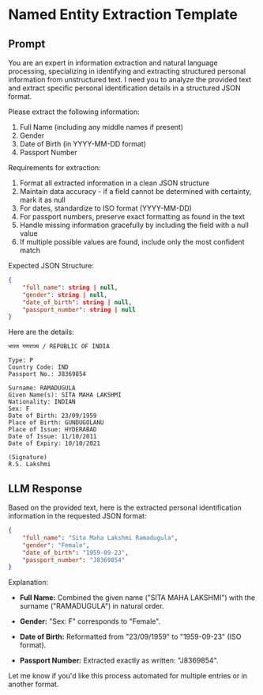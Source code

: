 # Named Entity Extraction Template

## Prompt

You are an expert in information extraction and natural language processing, specializing in identifying and extracting structured personal information from unstructured text. I need you to analyze the provided text and extract specific personal identification details in a structured JSON format.

Please extract the following information:
1. Full Name (including any middle names if present)
2. Gender
3. Date of Birth (in YYYY-MM-DD format)
4. Passport Number

Requirements for extraction:

1. Format all extracted information in a clean JSON structure
2. Maintain data accuracy - if a field cannot be determined with certainty, mark it as null
3. For dates, standardize to ISO format (YYYY-MM-DD)
4. For passport numbers, preserve exact formatting as found in the text
5. Handle missing information gracefully by including the field with a null value
6. If multiple possible values are found, include only the most confident match

Expected JSON Structure:
```json
{
    "full_name": string | null,
    "gender": string | null,
    "date_of_birth": string | null,
    "passport_number": string | null
}
```

Here are the details:
```
भारत गणराज्य / REPUBLIC OF INDIA

Type: P
Country Code: IND
Passport No.: J8369854

Surname: RAMADUGULA
Given Name(s): SITA MAHA LAKSHMI
Nationality: INDIAN
Sex: F
Date of Birth: 23/09/1959
Place of Birth: GUNDUGOLANU
Place of Issue: HYDERABAD
Date of Issue: 11/10/2011
Date of Expiry: 10/10/2021

(Signature)
R.S. Lakshmi
```

## LLM Response

Based on the provided text, here is the extracted personal identification information in the requested JSON format:



```json
{
    "full_name": "Sita Maha Lakshmi Ramadugula",
    "gender": "Female",
    "date_of_birth": "1959-09-23",
    "passport_number": "J8369854"
}
```

Explanation:

 - **Full Name:** Combined the given name ("SITA MAHA LAKSHMI") with the surname ("RAMADUGULA") in natural order.

 - **Gender:** "Sex: F" corresponds to "Female".

 - **Date of Birth:** Reformatted from "23/09/1959" to "1959-09-23" (ISO format).

 - **Passport Number:** Extracted exactly as written: "J8369854".

Let me know if you'd like this process automated for multiple entries or in another format.
